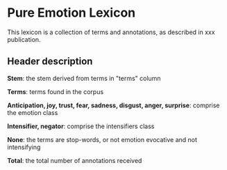 # Pure Emotion Lexicon

This lexicon is a collection of terms and annotations, as described in xxx publication.

## **Header description**

**Stem**: the stem derived from terms in "terms" column

**Terms**: terms found in the corpus

**Anticipation, joy, trust, fear, sadness, disgust, anger, surprise**: comprise the emotion class

**Intensifier, negator**: comprise the intensifiers class

**None**: the terms are stop-words, or not emotion evocative and not intensifying

**Total**: the total number of annotations received
